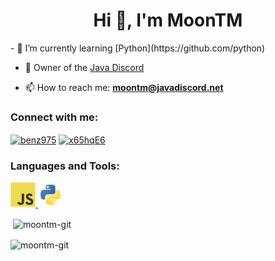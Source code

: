 <h1 align="center">Hi 👋, I'm MoonTM</h1>
- 🌱 I’m currently learning [Python](https://github.com/python)

- 📝 Owner of the [Java Discord](https://join.javadiscord.net)

- 📫 How to reach me: **moontm@javadiscord.net**

<h3 align="left">Connect with me:</h3>
<p align="left">
<a href="https://twitter.com/benz975" target="blank" color="#FFFFFF"><img align="center" src="https://cdn.jsdelivr.net/npm/simple-icons@3.0.1/icons/twitter.svg" alt="benz975" height="30" width="40" /></a>
<a href="https://discord.gg/x65hqE6" target="blank" color="#FFFFFF"><img align="center" src="https://cdn.jsdelivr.net/npm/simple-icons@3.0.1/icons/discord.svg" alt="x65hqE6" height="30" width="40" /></a>
</p>

<h3 align="left">Languages and Tools:</h3>
<p align="left"> <a href="https://developer.mozilla.org/en-US/docs/Web/JavaScript" target="_blank"> <img src="https://raw.githubusercontent.com/devicons/devicon/master/icons/javascript/javascript-original.svg" alt="javascript" width="40" height="40"/> </a> <a href="https://www.python.org" target="_blank"> <img src="https://raw.githubusercontent.com/devicons/devicon/master/icons/python/python-original.svg" alt="python" width="40" height="40"/> </a> </p>

<p>&nbsp;<img align="center" src="https://github-readme-stats.vercel.app/api?username=moontm-git&show_icons=true&theme=dark&hide_border=true&locale=en" alt="moontm-git" /></p>

<p><img align="center" src="https://github-readme-streak-stats.herokuapp.com/?user=moontm-git&theme=dark" alt="moontm-git" /></p>
